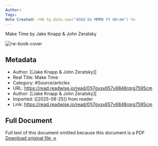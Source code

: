 ```yaml
---
Author: 
Tags:
Note Created: <%8 tp.date.now("dddd Do MMMN YY HH:mm") %>
---
```

Make Time by Jake Knapp & John Zeratsky

![rw-book-cover](https://readwise-assets.s3.amazonaws.com/media/reader/parsed_document_assets/100077052/zzj7qxVnZj6KCWvhSN_hmLW2Gt6dE8M9ZELIBh3yUWE-cove_5u07K4P.png)

## Metadata
- Author: [[Jake Knapp & John Zeratsky]]
- Real Title: Make Time
- Category: #Source/articles
- URL: https://read.readwise.io/read/01j7gysx657v6848rqrg7595cm
- Author: [[Jake Knapp & John Zeratsky]]
- Imported: [[2025-08-25]] from reader
- Link: https://read.readwise.io/read/01j7gysx657v6848rqrg7595cm

## Full Document
Full text of this document omitted because this document is a PDF
[Download original file →](https://readwise.io/reader/document_raw_content/100077052)
